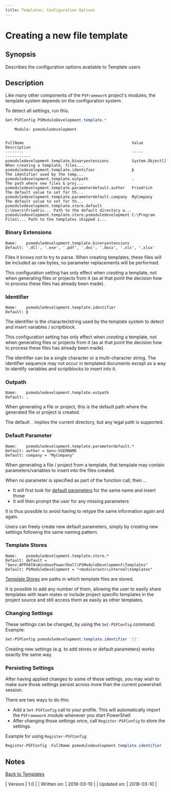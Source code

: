 ```yaml
---
title: Templates: Configuration Options
---
```

# Creating a new file template
## Synopsis

Describes the configuration options available to Template users

## Description

Like many other components of the `PSFramework` project's modules, the template system depends on the configuration system.

To detect all settings, run this.

```powershell
Get-PSFConfig PSModuleDevelopment.template.*
```
```
    Module: psmoduledevelopment


FullName                                               Value                Description
--------                                               -----                -----------
psmoduledevelopment.template.binaryextensions          System.Object[]      When creating a template, files...
psmoduledevelopment.template.identifier                þ                    The identifier used by the temp...
psmoduledevelopment.template.outpath                   .                    The path where new files & proj...
psmoduledevelopment.template.parameterdefault.author   Friedrich            The default value to set for th...
psmoduledevelopment.template.parameterdefault.company  MyCompany            The default value to set for th...
psmoduledevelopment.template.store.default             C:\Users\Friedric... Path to the default directory w...
psmoduledevelopment.template.store.psmoduledevelopment C:\Program Files\... Path to the templates shipped i...
```

### Binary Extensions
```
Name:    psmoduledevelopment.template.binaryextensions
Default: '.dll', '.exe', '.pdf', '.doc', '.docx', '.xls', '.xlsx'
```
Files it knows not to try to parse. When creating templates, these files will be included as raw bytes, no parameter replacements will be performed.

This configuration setting has only effect when _creating_ a template, not when generating files or projects from it (as at that point the decision how to process these files has already been made).

### Identifier
```
Name:    psmoduledevelopment.template.identifier
Default: þ
```
The identifier is the character/string used by the template system to detect and insert variables / scriptblock.

This configuration setting has only effect when _creating_ a template, not when generating files or projects from it (as at that point the decision how to process these files has already been made).

The identifier can be a single character or a multi-character string. The identifier sequence may not occur in templated documents except as a way to identify variables and scriptblocks to insert into it.

### Outpath
```
Name:    psmoduledevelopment.template.outpath
Default: .
```
When generating a file or project, this is the default path where the generated file or project is created.

The default `.` implies the current directory, but any legal path is supported.

### Default Parameter
```
Name:    psmoduledevelopment.template.parameterdefault.*
Default: author = $env:USERNAME
Default: company = "MyCompany"
```
When generating a file / project from a template, that template may contain parameters/variables to insert into the files created.

When no parameter is specified as part of the function call, then ...

 - It will first look for [default parameters](default-template-parameters.html) for the same name and insert those
 - It will then prompt the user for any missing parameters

It is thus possible to avoid having to retype the same information again and again.

Users can freely create new default parameters, simply by creating new settings following the same naming pattern.

### Template Stores
```
Name:    psmoduledevelopment.template.store.*
Default: default = "$env:APPDATA\WindowsPowerShell\PSModuleDevelopment\Templates"
Default: PSModuleDevelopment = "<moduleroot>\internal\templates"
```
[Template Stores](template-stores.html) are paths in which template files are stored.

It is possible to add any number of them, allowing the user to easily share templates with team mates or include project specific templates in the project source and still access them as easily as other templates.

### Changing Settings

These settings can be changed, by using the `Set-PSFConfig` command. Example:

```powershell
Set-PSFConfig psmoduledevelopment.template.identifier '||'
```

Creating new settings (e.g. to add stores or default parameters) works exactly the same way.

### Persisting Settings

After having applied changes to some of these settings, you may wish to make sure those settings persist across more than the current powershell session.

There are two ways to do this:

 - Add a `Set-PSFConfig` call to your profile. This will automatically import the `PSFramework` module whenever you start PowerShell
 - After changing those settings once, call `Register-PSFConfig` to store the settings.

Example for using `Register-PSFConfig`:
```powershell
Register-PSFConfig -FullName psmoduledevelopment.template.identifier
```

## Notes
[Back to Templates](http://psframework.org/documentation/documents/psmoduledevelopment/templates.html)

| Version | 1.0 |
| Written on: | 2018-03-10 |
| Updated on: | 2018-03-10 |